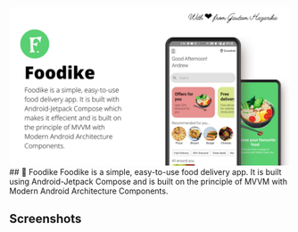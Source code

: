 ![GitHub Cards Preview](https://github.com/gautam84/Foodike/blob/master/art/FoodikeIntrouctionMockUp.jpg?raw=true)## 🍔 Foodike
Foodike is a simple, easy-to-use food delivery app. It is built using Android-Jetpack Compose and is built on the principle of MVVM with Modern Android Architecture Components.

## Screenshots


